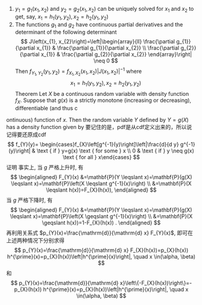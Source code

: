 1. $y_{1}=g_{1}\left(x_{1}, x_{2}\right)$ and $y_{2}=g_{2}\left(x_{1}, x_{2}\right)$ can be uniquely solved for $x_{1}$ and $x_{2}$ to get, say, $x_{1}=h_{1}\left(y_{1}, y_{2}\right), x_{2}=h_{2}\left(y_{1}, y_{2}\right)$
2. The functions $g_{1}$ and $g_{2}$ have continuous partial derivatives and the determinant of the following determinant
$$
J\left(x_{1}, x_{2}\right)=\left|\begin{array}{ll}
\frac{\partial g_{1}}{\partial x_{1}} & \frac{\partial g_{1}}{\partial x_{2}} \\
\frac{\partial g_{2}}{\partial x_{1}} & \frac{\partial g_{2}}{\partial x_{2}}
\end{array}\right| \neq 0
$$
Then $f_{Y_{1}, Y_{2}}\left(y_{1}, y_{2}\right)=f_{X_{1}, X_{2}}\left(x_{1}, x_{2}\right)\left|J\left(x_{1}, x_{2}\right)\right|^{-1}$ where
$$
x_{1}=h_{1}\left(y_{1}, y_{2}\right), x_{2}=h_{2}\left(y_{1}, y_{2}\right)
$$
Theorem Let $X$ be a continuous random variable with density function $f_{X}$. Suppose that $g(x)$ is a strictly monotone (increasing or decreasing), differentiable (and thus c

ontinuous) function of $x$. Then the random variable $Y$ defined by $Y=g(X)$ has a density function given by
要记住的是，pdf是从cdf定义出来的，所以说记得要还原成cdf
$$
f_{Y}(y)= \begin{cases}f_{X}\left[g^{-1}(y)\right]\left|\frac{d}{d y} g^{-1}(y)\right| & \text { if } y=g(x) \text { for some } x \\ 0 & \text { if } y \neq g(x) \text { for all } x\end{cases}
$$
证明 事实上, 当 $g$ 严格上升时, 有
$$
\begin{aligned}
F_{Y}(x) &=\mathbf{P}(Y \leqslant x)=\mathbf{P}(g(X) \leqslant x)=\mathbf{P}\left(X \leqslant g^{-1}(x)\right) \\
&=\mathbf{P}(X \leqslant h(x))=F_{X}(h(x)),
\end{aligned}
$$
当 $g$ 严格下降时, 有
$$
\begin{aligned}
F_{Y}(x) &=\mathbf{P}(Y \leqslant x)=\mathbf{P}(g(X) \leqslant x)=\mathbf{P}\left(X \geqslant g^{-1}(x)\right) \\
&=\mathbf{P}(X \geqslant h(x))=1-F_{X}(h(x)) .
\end{aligned}
$$
再利用关系式 $p_{Y}(x)=\frac{\mathrm{d}}{\mathrm{d} x} F_{Y}(x)$, 即可在上述两种情况下分别求得
$$
p_{Y}(x)=\frac{\mathrm{d}}{\mathrm{d} x} F_{X}(h(x))=p_{X}(h(x)) h^{\prime}(x)=p_{X}(h(x))\left|h^{\prime}(x)\right|, \quad x \in(\alpha, \beta)
$$
和
$$
p_{Y}(x)=\frac{\mathrm{d}}{\mathrm{d} x}\left\{-F_{X}(h(x))\right\}=-p_{X}(h(x)) h^{\prime}(x)=p_{X}(h(x))\left|h^{\prime}(x)\right|, \quad x \in(\alpha, \beta)
$$